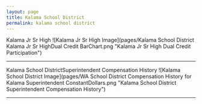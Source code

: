 ```yaml
---
layout: page
title: Kalama School District
permalink: kalama school district
---
```



Kalama Jr Sr High
![Kalama Jr Sr High Image](pages/Kalama School District Kalama Jr Sr HighDual Credit BarChart.png "Kalama Jr Sr High Dual Credit Participation")

___

Kalama School DistrictSuperintendent Compensation History
![Kalama School District Image](pages/WA School District Compensation History for Kalama Superintendent ConstantDollars.png "Kalama School District Superintendent Compensation History")

___

